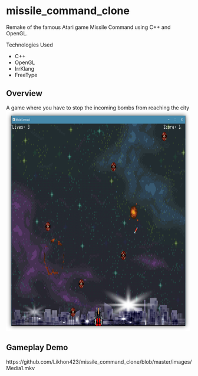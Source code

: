 # missile_command_clone
Remake of the famous Atari game Missile Command using C++ and OpenGL.

Technologies Used
<ul>
  <li>C++</li>
  <li>OpenGL</li>
  <li>IrrKlang</li>
  <li>FreeType</li>
</ul>

<h2>Overview</h2>
A game where you have to stop the incoming bombs from reaching the city

<img src="images/Picture2.png" width="500"/>

<h2>Gameplay Demo</h2>
https://github.com/Likhon423/missile_command_clone/blob/master/images/Media1.mkv
